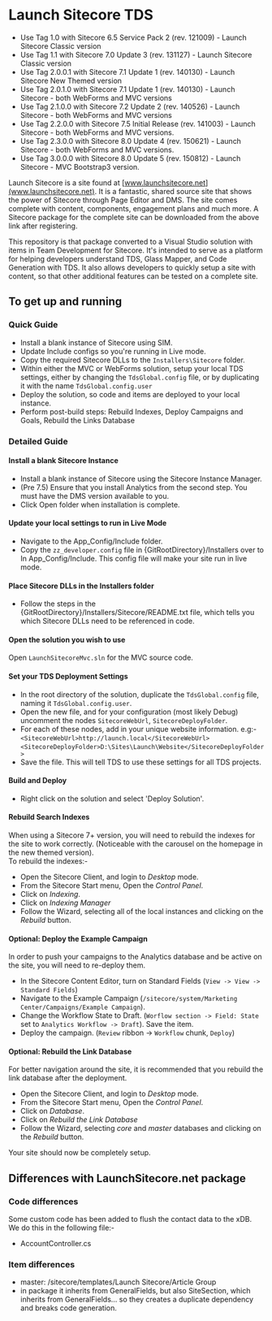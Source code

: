# Launch Sitecore TDS #

- Use Tag 1.0 with Sitecore 6.5 Service Pack 2 (rev. 121009) - Launch Sitecore Classic version
- Use Tag 1.1 with Sitecore 7.0 Update 3 (rev. 131127) - Launch Sitecore Classic version
- Use Tag 2.0.0.1 with Sitecore 7.1 Update 1 (rev. 140130) - Launch Sitecore New Themed version
- Use Tag 2.0.1.0 with Sitecore 7.1 Update 1 (rev. 140130) - Launch Sitecore - both WebForms and MVC versions
- Use Tag 2.1.0.0 with Sitecore 7.2 Update 2 (rev. 140526) - Launch Sitecore - both WebForms and MVC versions
- Use Tag 2.2.0.0 with Sitecore 7.5 Initial Release (rev. 141003) - Launch Sitecore - both WebForms and MVC versions.
- Use Tag 2.3.0.0 with Sitecore 8.0 Update 4 (rev. 150621) - Launch Sitecore - both WebForms and MVC versions.
- Use Tag 3.0.0.0 with Sitecore 8.0 Update 5 (rev. 150812) - Launch Sitecore - MVC Bootstrap3 version.

Launch Sitecore is a site found at [www.launchsitecore.net](www.launchsitecore.net). It is a fantastic, shared source site that shows the power of Sitecore through Page Editor and DMS. The site comes complete with content, components, engagement plans and much more. A Sitecore package for the complete site can be downloaded from the above link after registering.

This repository is that package converted to a Visual Studio solution with items in Team Development for Sitecore. It's intended to serve as a platform for helping developers understand TDS, Glass Mapper, and Code Generation with TDS. It also allows developers to quickly setup a site with content, so that other additional features can be tested on a complete site.


## To get up and running ##
### Quick Guide ###
- Install a blank instance of Sitecore using SIM.
- Update Include configs so you're running in Live mode.
- Copy the required Sitecore DLLs to the `Installers\Sitecore` folder.
- Within either the MVC or WebForms solution, setup your local TDS settings, either by changing the `TdsGlobal.config` file, or by duplicating it with the name `TdsGlobal.config.user`
- Deploy the solution, so code and items are deployed to your local instance.
- Perform post-build steps: Rebuild Indexes, Deploy Campaigns and Goals, Rebuild the Links Database

### Detailed Guide ###

#### Install a blank Sitecore Instance ####
- Install a blank instance of Sitecore using the Sitecore Instance Manager.
- (Pre 7.5) Ensure that you install Analytics from the second step. You must have the DMS version available to you.
- Click Open folder when installation is complete.

#### Update your local settings to run in Live Mode ####
- Navigate to the App_Config/Include folder.
- Copy the `zz_developer.config` file in {GitRootDirectory}/Installers over to In App_Config/Include. This config file will make your site run in live mode.

#### Place Sitecore DLLs in the Installers folder ####
- Follow the steps in the {GitRootDirectory}/Installers/Sitecore/README.txt file, which tells you which Sitecore DLLs need to be referenced in code.

#### Open the solution you wish to use ####
Open `LaunchSitecoreMvc.sln` for the MVC source code.

#### Set your TDS Deployment Settings ####
- In the root directory of the solution, duplicate the `TdsGlobal.config` file, naming it `TdsGlobal.config.user`.
- Open the new file, and for your configuration (most likely Debug) uncomment the nodes `SitecoreWebUrl`, `SitecoreDeployFolder`.
 - For each of these nodes, add in your unique website information. e.g:- <br />
   `<SitecoreWebUrl>http://launch.local</SitecoreWebUrl>`<br />
   `<SitecoreDeployFolder>D:\Sites\Launch\Website</SitecoreDeployFolder>`<br />
- Save the file. This will tell TDS to use these settings for all TDS projects.

#### Build and Deploy ####
- Right click on the solution and select 'Deploy Solution'.

#### Rebuild Search Indexes ####
When using a Sitecore 7+ version, you will need to rebuild the indexes for the site to work correctly. (Noticeable with the carousel on the homepage in the new themed version).<br />
To rebuild the indexes:-

 - Open the Sitecore Client, and login to *Desktop* mode.
 - From the Sitecore Start menu, Open the *Control Panel*.
 - Click on *Indexing*.
 - Click on *Indexing Manager*
 - Follow the Wizard, selecting all of the local instances and clicking on the *Rebuild* button.

#### Optional: Deploy the Example Campaign ####
In order to push your campaigns to the Analytics database and be active on the site, you will need to re-deploy them.

 - In the Sitecore Content Editor, turn on Standard Fields (`View -> View -> Standard Fields`)
 - Navigate to the Example Campaign (`/sitecore/system/Marketing Center/Campaigns/Example Campaign`).
 - Change the Workflow State to Draft. (`Worflow section -> Field: State` set to `Analytics Workflow -> Draft`). Save the item.
 - Deploy the campaign. (`Review` ribbon -> `Workflow` chunk, `Deploy`)
 

#### Optional: Rebuild the Link Database ####
For better navigation around the site, it is recommended that you rebuild the link database after the deployment.

 - Open the Sitecore Client, and login to *Desktop* mode.
 - From the Sitecore Start menu, Open the *Control Panel*.
 - Click on *Database*.
 - Click on *Rebuild the Link Database*
 - Follow the Wizard, selecting *core* and *master* databases and clicking on the *Rebuild* button.

Your site should now be completely setup.

## Differences with LaunchSitecore.net package ##
### Code differences ###
Some custom code has been added to flush the contact data to the xDB. We do this in the following file:-

 - AccountController.cs

### Item differences ###

 - master: /sitecore/templates/Launch Sitecore/Article Group
  - in package it inherits from GeneralFields, but also SiteSection, which inherits from GeneralFields... so they creates a duplicate dependency and breaks code generation.
 




